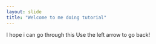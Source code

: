 ```yaml
---
layout: slide
title: "Welcome to me doing tutorial"
---
```

I hope i can go through this
Use the left arrow to go back!
